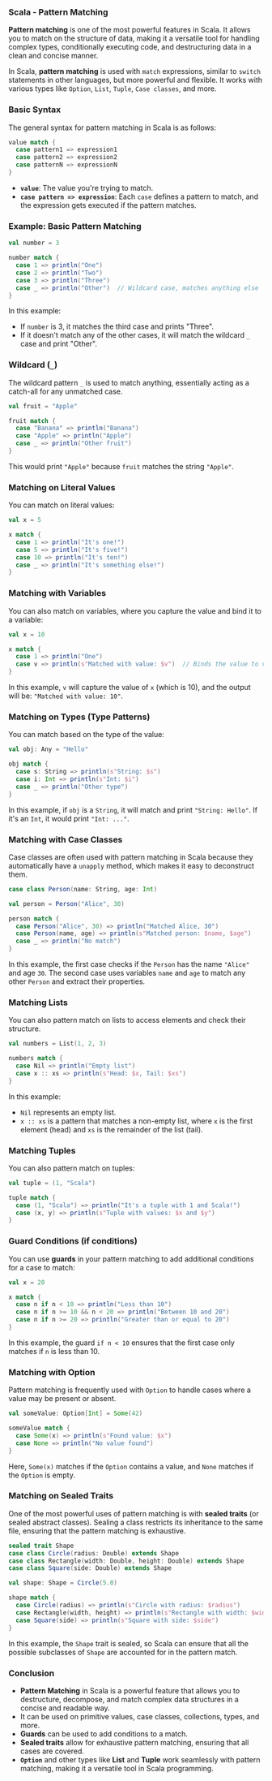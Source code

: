 ### Scala - Pattern Matching

**Pattern matching** is one of the most powerful features in Scala. It allows you to match on the structure of data, making it a versatile tool for handling complex types, conditionally executing code, and destructuring data in a clean and concise manner.

In Scala, **pattern matching** is used with `match` expressions, similar to `switch` statements in other languages, but more powerful and flexible. It works with various types like `Option`, `List`, `Tuple`, `Case classes`, and more.

### Basic Syntax

The general syntax for pattern matching in Scala is as follows:

```scala
value match {
  case pattern1 => expression1
  case pattern2 => expression2
  case patternN => expressionN
}
```

- **`value`**: The value you're trying to match.
- **`case pattern => expression`**: Each `case` defines a pattern to match, and the expression gets executed if the pattern matches.

### Example: Basic Pattern Matching

```scala
val number = 3

number match {
  case 1 => println("One")
  case 2 => println("Two")
  case 3 => println("Three")
  case _ => println("Other")  // Wildcard case, matches anything else
}
```

In this example:
- If `number` is 3, it matches the third case and prints "Three".
- If it doesn't match any of the other cases, it will match the wildcard `_` case and print "Other".

### Wildcard (`_`)

The wildcard pattern `_` is used to match anything, essentially acting as a catch-all for any unmatched case. 

```scala
val fruit = "Apple"

fruit match {
  case "Banana" => println("Banana")
  case "Apple" => println("Apple")
  case _ => println("Other fruit")
}
```

This would print `"Apple"` because `fruit` matches the string `"Apple"`.

### Matching on Literal Values

You can match on literal values:

```scala
val x = 5

x match {
  case 1 => println("It's one!")
  case 5 => println("It's five!")
  case 10 => println("It's ten!")
  case _ => println("It's something else!")
}
```

### Matching with Variables

You can also match on variables, where you capture the value and bind it to a variable:

```scala
val x = 10

x match {
  case 1 => println("One")
  case v => println(s"Matched with value: $v")  // Binds the value to v
}
```

In this example, `v` will capture the value of `x` (which is 10), and the output will be: `"Matched with value: 10"`.

### Matching on Types (Type Patterns)

You can match based on the type of the value:

```scala
val obj: Any = "Hello"

obj match {
  case s: String => println(s"String: $s")
  case i: Int => println(s"Int: $i")
  case _ => println("Other type")
}
```

In this example, if `obj` is a `String`, it will match and print `"String: Hello"`. If it's an `Int`, it would print `"Int: ..."`.

### Matching with Case Classes

Case classes are often used with pattern matching in Scala because they automatically have a `unapply` method, which makes it easy to deconstruct them.

```scala
case class Person(name: String, age: Int)

val person = Person("Alice", 30)

person match {
  case Person("Alice", 30) => println("Matched Alice, 30")
  case Person(name, age) => println(s"Matched person: $name, $age")
  case _ => println("No match")
}
```

In this example, the first case checks if the `Person` has the name `"Alice"` and age `30`. The second case uses variables `name` and `age` to match any other `Person` and extract their properties.

### Matching Lists

You can also pattern match on lists to access elements and check their structure.

```scala
val numbers = List(1, 2, 3)

numbers match {
  case Nil => println("Empty list")
  case x :: xs => println(s"Head: $x, Tail: $xs")
}
```

In this example:
- `Nil` represents an empty list.
- `x :: xs` is a pattern that matches a non-empty list, where `x` is the first element (head) and `xs` is the remainder of the list (tail).

### Matching Tuples

You can also pattern match on tuples:

```scala
val tuple = (1, "Scala")

tuple match {
  case (1, "Scala") => println("It's a tuple with 1 and Scala!")
  case (x, y) => println(s"Tuple with values: $x and $y")
}
```

### Guard Conditions (if conditions)

You can use **guards** in your pattern matching to add additional conditions for a case to match:

```scala
val x = 20

x match {
  case n if n < 10 => println("Less than 10")
  case n if n >= 10 && n < 20 => println("Between 10 and 20")
  case n if n >= 20 => println("Greater than or equal to 20")
}
```

In this example, the guard `if n < 10` ensures that the first case only matches if `n` is less than 10.

### Matching with Option

Pattern matching is frequently used with `Option` to handle cases where a value may be present or absent.

```scala
val someValue: Option[Int] = Some(42)

someValue match {
  case Some(x) => println(s"Found value: $x")
  case None => println("No value found")
}
```

Here, `Some(x)` matches if the `Option` contains a value, and `None` matches if the `Option` is empty.

### Matching on Sealed Traits

One of the most powerful uses of pattern matching is with **sealed traits** (or sealed abstract classes). Sealing a class restricts its inheritance to the same file, ensuring that the pattern matching is exhaustive.

```scala
sealed trait Shape
case class Circle(radius: Double) extends Shape
case class Rectangle(width: Double, height: Double) extends Shape
case class Square(side: Double) extends Shape

val shape: Shape = Circle(5.0)

shape match {
  case Circle(radius) => println(s"Circle with radius: $radius")
  case Rectangle(width, height) => println(s"Rectangle with width: $width and height: $height")
  case Square(side) => println(s"Square with side: $side")
}
```

In this example, the `Shape` trait is sealed, so Scala can ensure that all the possible subclasses of `Shape` are accounted for in the pattern match.

### Conclusion

- **Pattern Matching** in Scala is a powerful feature that allows you to destructure, decompose, and match complex data structures in a concise and readable way.
- It can be used on primitive values, case classes, collections, types, and more.
- **Guards** can be used to add conditions to a match.
- **Sealed traits** allow for exhaustive pattern matching, ensuring that all cases are covered.
- **`Option`** and other types like **List** and **Tuple** work seamlessly with pattern matching, making it a versatile tool in Scala programming.
